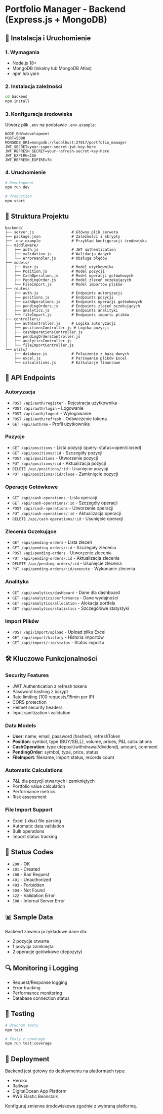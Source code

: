 # Portfolio Manager - Backend (Express.js + MongoDB)

## 🚀 Instalacja i Uruchomienie

### 1. Wymagania
- Node.js 18+
- MongoDB (lokalny lub MongoDB Atlas)
- npm lub yarn

### 2. Instalacja zależności
```bash
cd backend
npm install
```

### 3. Konfiguracja środowiska
Utwórz plik `.env` na podstawie `.env.example`:
```env
NODE_ENV=development
PORT=5000
MONGODB_URI=mongodb://localhost:27017/portfolio_manager
JWT_SECRET=your-super-secret-jwt-key-here
JWT_REFRESH_SECRET=your-refresh-secret-key-here
JWT_EXPIRE=15m
JWT_REFRESH_EXPIRE=7d
```

### 4. Uruchomienie
```bash
# Development
npm run dev

# Production
npm start
```

## 📁 Struktura Projektu

```
backend/
├── server.js                 # Główny plik serwera
├── package.json              # Zależności i skrypty
├── .env.example              # Przykład konfiguracji środowiska
├── middleware/
│   ├── auth.js               # JWT authentication
│   ├── validation.js         # Walidacja danych
│   └── errorHandler.js       # Obsługa błędów
├── models/
│   ├── User.js               # Model użytkownika
│   ├── Position.js           # Model pozycji
│   ├── CashOperation.js      # Model operacji gotówkowych
│   ├── PendingOrder.js       # Model zleceń oczekujących
│   └── FileImport.js         # Model importów plików
├── routes/
│   ├── auth.js               # Endpoints autoryzacji
│   ├── positions.js          # Endpoints pozycji
│   ├── cashOperations.js     # Endpoints operacji gotówkowych
│   ├── pendingOrders.js      # Endpoints zleceń oczekujących
│   ├── analytics.js          # Endpoints analityki
│   └── fileImport.js         # Endpoints importu plików
├── controllers/
│   ├── authController.js     # Logika autoryzacji
│   ├── positionsController.js # Logika pozycji
│   ├── cashOperationsController.js
│   ├── pendingOrdersController.js
│   ├── analyticsController.js
│   └── fileImportController.js
└── utils/
    ├── database.js           # Połączenie z bazą danych
    ├── excel.js              # Parsowanie plików Excel
    └── calculations.js       # Kalkulacje finansowe
```

## 🔧 API Endpoints

### Autoryzacja
- `POST /api/auth/register` - Rejestracja użytkownika
- `POST /api/auth/login` - Logowanie
- `POST /api/auth/logout` - Wylogowanie
- `POST /api/auth/refresh` - Odświeżenie tokena
- `GET /api/auth/me` - Profil użytkownika

### Pozycje
- `GET /api/positions` - Lista pozycji (query: status=open/closed)
- `GET /api/positions/:id` - Szczegóły pozycji
- `POST /api/positions` - Utworzenie pozycji
- `PUT /api/positions/:id` - Aktualizacja pozycji
- `DELETE /api/positions/:id` - Usunięcie pozycji
- `PUT /api/positions/:id/close` - Zamknięcie pozycji

### Operacje Gotówkowe
- `GET /api/cash-operations` - Lista operacji
- `GET /api/cash-operations/:id` - Szczegóły operacji
- `POST /api/cash-operations` - Utworzenie operacji
- `PUT /api/cash-operations/:id` - Aktualizacja operacji
- `DELETE /api/cash-operations/:id` - Usunięcie operacji

### Zlecenia Oczekujące
- `GET /api/pending-orders` - Lista zleceń
- `GET /api/pending-orders/:id` - Szczegóły zlecenia
- `POST /api/pending-orders` - Utworzenie zlecenia
- `PUT /api/pending-orders/:id` - Aktualizacja zlecenia
- `DELETE /api/pending-orders/:id` - Usunięcie zlecenia
- `PUT /api/pending-orders/:id/execute` - Wykonanie zlecenia

### Analityka
- `GET /api/analytics/dashboard` - Dane dla dashboard
- `GET /api/analytics/performance` - Dane wydajności
- `GET /api/analytics/allocation` - Alokacja portfela
- `GET /api/analytics/statistics` - Szczegółowe statystyki

### Import Plików
- `POST /api/import/upload` - Upload pliku Excel
- `GET /api/import/history` - Historia importów
- `GET /api/import/:id/status` - Status importu

## 🛠️ Kluczowe Funkcjonalności

### Security Features
- JWT Authentication z refresh tokens
- Password hashing z bcrypt
- Rate limiting (100 requests/15min per IP)
- CORS protection
- Helmet security headers
- Input sanitization i validation

### Data Models
- **User**: name, email, password (hashed), refreshToken
- **Position**: symbol, type (BUY/SELL), volume, prices, P&L calculations
- **CashOperation**: type (deposit/withdrawal/dividend), amount, comment
- **PendingOrder**: symbol, type, price, status
- **FileImport**: filename, import status, records count

### Automatic Calculations
- P&L dla pozycji otwartych i zamkniętych
- Portfolio value calculation
- Performance metrics
- Risk assessment

### File Import Support
- Excel (.xlsx) file parsing
- Automatic data validation
- Bulk operations
- Import status tracking

## 🚦 Status Codes
- `200` - OK
- `201` - Created
- `400` - Bad Request
- `401` - Unauthorized
- `403` - Forbidden
- `404` - Not Found
- `422` - Validation Error
- `500` - Internal Server Error

## 📊 Sample Data
Backend zawiera przykładowe dane dla:
- 2 pozycje otwarte
- 1 pozycja zamknięta
- 2 operacje gotówkowe (depozyty)

## 🔍 Monitoring i Logging
- Request/Response logging
- Error tracking
- Performance monitoring
- Database connection status

## 🧪 Testing
```bash
# Uruchom testy
npm test

# Testy z coverage
npm run test:coverage
```

## 🚀 Deployment
Backend jest gotowy do deploymentu na platformach typu:
- Heroku
- Railway
- DigitalOcean App Platform
- AWS Elastic Beanstalk

Konfiguruj zmienne środowiskowe zgodnie z wybraną platformą.